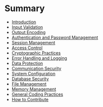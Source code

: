 Summary
=======

* [Introduction](README.md)
* [Input Validation](input-validation/README.md)
* [Output Encoding](output-encoding/README.md)
* [Authentication and Password Management](authentication-password-management/README.md)
* [Session Management](session-management/README.md)
* [Access Control](access-control/README.md)
* [Cryptographic Practices](cryptographic-practices/README.md)
* [Error Handling and Logging](error-handling-logging/README.md)
* [Data Protection](data-protection/README.md)
* [Communication Security](communication-security/README.md)
* [System Configuration](system-configuration/README.md)
* [Database Security](database-security/README.md)
* [File Management](file-management/README.md)
* [Memory Management](memory-management/README.md)
* [General Coding Practices](general-coding-practices/README.md)
* [How to Contribute](howto-contribute.md)

